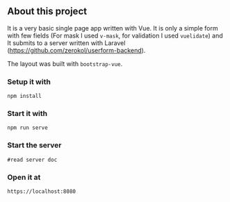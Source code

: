 ## About this project

It is a very basic single page app written with Vue. It is only a simple form with few fields (For mask I used `v-mask`, for validation I used `vuelidate`) and It submits to a server written with Laravel (https://github.com/zerokol/userform-backend).

The layout was built with `bootstrap-vue`.

### Setup it with

`npm install`

### Start it with

`npm run serve`

### Start the server

`#read server doc`

### Open it at

`https://localhost:8080`
